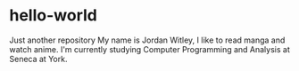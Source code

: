 # hello-world
Just another repository
My name is Jordan Witley,
I like to read manga and watch anime.
I'm currently studying Computer Programming and Analysis at Seneca at York.

